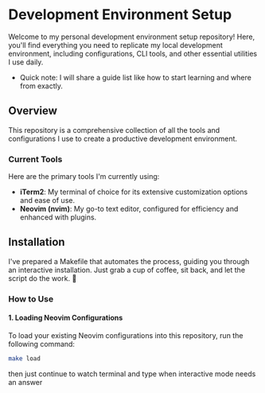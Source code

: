 # Development Environment Setup

Welcome to my personal development environment setup repository! Here, you'll find everything you need to replicate my local development environment, including configurations, CLI tools, and other essential utilities I use daily. 

- Quick note: I will share a guide list like how to start learning and where from exactly. 

## Overview

This repository is a comprehensive collection of all the tools and configurations I use to create a productive development environment. 

### Current Tools

Here are the primary tools I'm currently using:

- **iTerm2**: My terminal of choice for its extensive customization options and ease of use.
- **Neovim (nvim)**: My go-to text editor, configured for efficiency and enhanced with plugins.

## Installation

I've prepared a Makefile that automates the process, guiding you through an interactive installation. Just grab a cup of coffee, sit back, and let the script do the work. 🎉

### How to Use

#### 1. Loading Neovim Configurations

To load your existing Neovim configurations into this repository, run the following command:

```bash
make load
```
then just continue to watch terminal and type when interactive mode needs an answer

